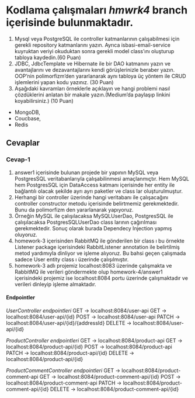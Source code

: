 # Kodlama çalışmaları _hmwrk4_ branch içerisinde bulunmaktadır.

1. Mysql veya PostgreSQL ile controller katmanlarının çalışabilmesi için gerekli repository katmanlarını yazın. Ayrıca isbasi-email-service kuyruktan veriyi okuduktan sonra gerekli model class’ını oluşturup tabloya kaydedin.(60 Puan)
2. JDBC, JdbcTemplate ve Hibernate ile bir DAO katmanını yazın ve avantajlarını ve dezavantajlarını kendi görüşlerinizle beraber yazın. OOP’nin polimorfizm’den yararlanarak aynı tabloya üç yöntem ile CRUD işlemlerini yapan kodu yazınız. (30 Puan)
3. Aşağıdaki kavramları örneklerle açıklayın ve hangi problemi nasıl çözdüklerini anlatan bir makale yazın.(Medium’da paylaşıp linkini koyabilirsiniz.) (10 Puan)
  * MongoDB,
  * Coucbase,
  * Redis

## Cevaplar
### Cevap-1
1. answer1 içerisinde bulunan projede bir yapının MySQL veya PostgresSQL veritabanlarıyla çalışabilinmesi amaçlanmıçtır. Hem MySQL hem PostgresSQL için DataAccess katmanı içerisinde her entity ile bağlantılı olacak şekilde ayrı ayrı paketler ve class lar oluşturulmuştur. 
2. Herhangi bir controller üzerinde hangi veritabanı ile çalışacağını controller constructor metodu içerisinde belirtmemiz gerekmektedir. Bunu da polimorfizm den yararlanarak yapıyoruz.
3. Örneğin MySQL ile çalışılacaksa MySQLUserDao, PostgresSQL ile çalışılacaksa PostgresSQLUserDao class larının çağırılması gerekmektedir. Sonuç olarak burada Dependecy Injection yapmış oluyoruz.
4. homework-3 içerisinden RabbitMQ ile gönderilen bir class ı bu örnekte Listener package içerisindeki RabbitListener annotation ile belirtilmiş metod yardımıyla dinliyor ve işleme alıyoruz. Bu bahsi geçen çalışmada sadece User entity class ı üzerinde çalışılmıştır.
5. homework-3 adlı projemiz localhost:8083 üzerinde çalışmakta ve RabbitMQ ile verileri göndermekte olup homework-4/answer1 içerisindeki projemiz ise localhost:8084 portu üzerinde çalışmaktadır ve verileri dinleyip işleme almaktadır.

#### Endpointler

_UserController endpointleri_
GET -> localhost:8084/user-api
GET -> localhost:8084/user-api/{id}
POST -> localhost:8084/user-api
PATCH -> localhost:8084/user-api/{id}/{addressId}
DELETE -> localhost:8084/user-api/{id}

_ProductController endpointleri_
GET -> localhost:8084/product-api
GET -> localhost:8084/product-api/{id}
POST -> localhost:8084/product-api
PATCH -> localhost:8084/product-api/{id}
DELETE -> localhost:8084/product-api/{id}

_ProductCommentController endpointleri_
GET -> localhost:8084/product-comment-api
GET -> localhost:8084/product-comment-api/{id}
POST -> localhost:8084/product-comment-api
PATCH -> localhost:8084/product-comment-api/{id}
DELETE -> localhost:8084/product-comment-api/{id}
